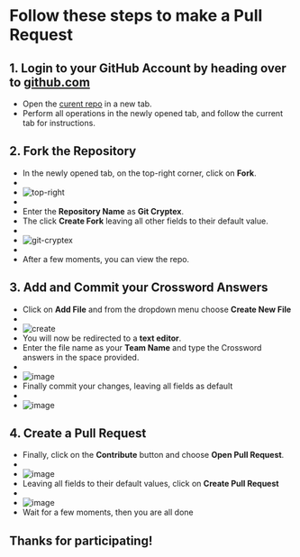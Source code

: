 ﻿# Follow these steps to make a Pull Request
 
## 1. Login to your GitHub Account by heading over to [github.com](https://github.com/)
+ Open the [curent repo](https://github.com/Dhruv16S/Enabling-Pull-Requests) in a new tab.
+ Perform all operations in the newly opened tab, and follow the current tab for instructions.
 
## 2. Fork the Repository
+ In the newly opened tab, on the top-right corner, click on **Fork**.
+ 
+ ![top-right](https://user-images.githubusercontent.com/79364881/215253780-3ebb0bd2-8faa-49bd-962d-51fa1ef2bec7.png)
+ 
+ Enter the **Repository Name** as **Git Cryptex**.
+ The click **Create Fork** leaving all other fields to their default value.
+ 
+ ![git-cryptex](https://user-images.githubusercontent.com/79364881/215253757-8b34777b-2241-42c8-bdce-b3e2be4da891.png)
+ 
+ After a few moments, you can view the repo.
 
## 3. Add and Commit your Crossword Answers
+ Click on **Add File** and from the dropdown menu choose **Create New File**
+ 
+ ![create](https://user-images.githubusercontent.com/79364881/215253993-4ad118b0-6797-4604-b92e-598339479a00.png)
+ You will now be redirected to a **text editor**. 
+ Enter the file name as your **Team Name** and type the Crossword answers in the space provided.
+ 
+ ![image](https://user-images.githubusercontent.com/79364881/215254103-b7e47f60-eae4-439b-bf10-57dea4b3aed9.png)
+ Finally commit your changes, leaving all fields as default
+ 
+ ![image](https://user-images.githubusercontent.com/79364881/215254144-67ff6e0d-befb-467a-8645-cfb875f42c87.png)

## 4. Create a Pull Request
+ Finally, click on the **Contribute** button and choose **Open Pull Request**.
+ 
+ ![image](https://user-images.githubusercontent.com/79364881/215254227-5cb8d4be-6b62-4ea3-9337-4212856892bd.png)
+ Leaving all fields to their default values, click on **Create Pull Request**
+ 
+ ![image](https://user-images.githubusercontent.com/79364881/215254296-42caf616-bf5f-4625-9dca-c1da14be0bf7.png)
+ Wait for a few moments, then you are all done

## Thanks for participating!

 
 

